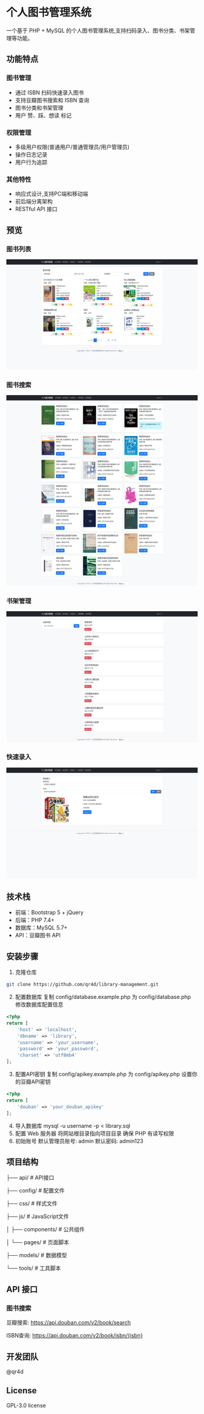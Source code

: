 # 个人图书管理系统

一个基于 PHP + MySQL 的个人图书管理系统,支持扫码录入、图书分类、书架管理等功能。

## 功能特点

### 图书管理
- 通过 ISBN 扫码快速录入图书
- 支持豆瓣图书搜索和 ISBN 查询
- 图书分类和书架管理
- 用户 赞、踩、想读 标记

### 权限管理
- 多级用户权限(普通用户/普通管理员/用户管理员)
- 操作日志记录
- 用户行为追踪

### 其他特性
- 响应式设计,支持PC端和移动端
- 前后端分离架构
- RESTful API 接口

## 预览

### 图书列表
![图书列表](Screenshots/books-list.jpeg)

### 图书搜索
![图书搜索](Screenshots/book-search.jpeg)

### 书架管理
![书架管理](Screenshots/shelf-manage.jpeg)

### 快速录入
![用户管理](Screenshots/quick-add.jpeg)

## 技术栈

- 前端：Bootstrap 5 + jQuery
- 后端：PHP 7.4+ 
- 数据库：MySQL 5.7+
- API：豆瓣图书 API

## 安装步骤

1. 克隆仓库
```bash
git clone https://github.com/qr4d/library-management.git
```
2. 配置数据库
复制 config/database.example.php 为 config/database.php
修改数据库配置信息
```php
<?php
return [
    'host' => 'localhost',
    'dbname' => 'library',
    'username' => 'your_username',
    'password' => 'your_password',
    'charset' => 'utf8mb4'
];
```
3. 配置API密钥
复制 config/apikey.example.php 为 config/apikey.php
设置你的豆瓣API密钥
```php
<?php
return [
    'douban' => 'your_douban_apikey'
];
```
4. 导入数据库
mysql -u username -p < library.sql
5. 配置 Web 服务器
将网站根目录指向项目目录
确保 PHP 有读写权限
6. 初始账号
默认管理员账号: admin
默认密码: admin123

## 项目结构

├── api/            # API接口

├── config/         # 配置文件

├── css/           # 样式文件

├── js/            # JavaScript文件

│   ├── components/    # 公共组件

│   └── pages/        # 页面脚本

├── models/        # 数据模型

└── tools/         # 工具脚本

## API 接口
### 图书搜索
豆瓣搜索: https://api.douban.com/v2/book/search

ISBN查询: https://api.douban.com/v2/book/isbn/{isbn}

## 开发团队
@qr4d

## License
GPL-3.0 license